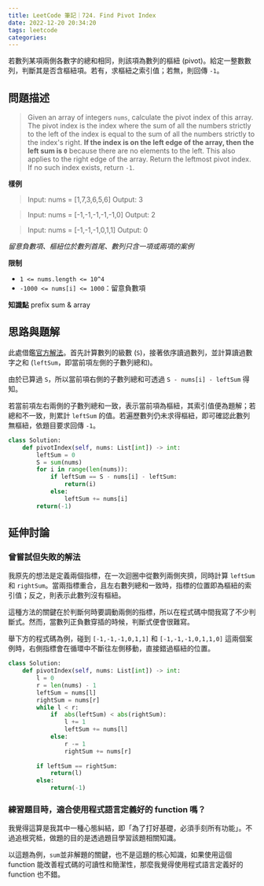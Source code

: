 ```yaml
---
title: LeetCode 筆記｜724. Find Pivot Index
date: 2022-12-20 20:34:20
tags: leetcode
categories:
---
```


若數列某項兩側各數字的總和相同，則該項為數列的樞紐 (pivot)。給定一整數數列，判斷其是否含樞紐項。若有，求樞紐之索引值；若無，則回傳 `-1`。
<!--more-->
## 問題描述

> Given an array of integers `nums`, calculate the pivot index of this array.
> The pivot index is the index where the sum of all the numbers strictly to the left of the index is equal to the sum of all the numbers strictly to the index's right.
> **If the index is on the left edge of the array, then the left sum is `0`** because there are no elements to the left. This also applies to the right edge of the array.
> Return the leftmost pivot index. If no such index exists, return `-1`.

**樣例**
> Input: nums = [1,7,3,6,5,6]
> Output: 3

> Input: nums = [-1,-1,-1,-1,-1,0]
> Output: 2

> Input: nums = [-1,-1,-1,0,1,1]
> Output: 0

*留意負數項、樞紐位於數列首尾、數列只含一項或兩項的案例*

**限制**

- `1 <= nums.length <= 10^4`
- `-1000 <= nums[i] <= 1000`：留意負數項

**知識點**
prefix sum & array

## 思路與題解
此處借鑑[官方解法](https://leetcode.com/problems/find-pivot-index/solutions/127676/find-pivot-index/)。首先計算數列的級數 (`S`)，接著依序讀過數列，並計算讀過數字之和 (`leftSum`，即當前項左側的子數列總和)。

由於已算過 `S`，所以當前項右側的子數列總和可透過 `S - nums[i] - leftSum` 得知。

若當前項左右兩側的子數列總和一致，表示當前項為樞紐，其索引值便為題解；若總和不一致，則累計 `leftSum` 的值。若遍歷數列仍未求得樞紐，即可確認此數列無樞紐，依題目要求回傳 `-1`。

```python
class Solution:
    def pivotIndex(self, nums: List[int]) -> int:
        leftSum = 0
        S = sum(nums)
        for i in range(len(nums)):
            if leftSum == S - nums[i] - leftSum:
                return(i)
            else:
                leftSum += nums[i]
        return(-1)
```

## 延伸討論
### 曾嘗試但失敗的解法
我原先的想法是定義兩個指標，在一次迴圈中從數列兩側夾擠，同時計算 `leftSum` 和 `rightSum`。當兩指標重合，且左右數列總和一致時，指標的位置即為樞紐的索引值；反之，則表示此數列沒有樞紐。

這種方法的關鍵在於判斷何時要調動兩側的指標，所以在程式碼中間我寫了不少判斷式。然而，當數列正負數穿插的時候，判斷式便會很難寫。

舉下方的程式碼為例，碰到 `[-1,-1,-1,0,1,1]` 和 `[-1,-1,-1,0,1,1,0]` 這兩個案例時，右側指標會在循環中不斷往左側移動，直接錯過樞紐的位置。
```python
class Solution:
    def pivotIndex(self, nums: List[int]) -> int:
        l = 0
        r = len(nums) - 1
        leftSum = nums[l]
        rightSum = nums[r]
        while l < r:
            if  abs(leftSum) < abs(rightSum):
                l += 1
                leftSum += nums[l]
            else:
                r -= 1
                rightSum += nums[r]
        
        if leftSum == rightSum:
            return(l)
        else:
            return(-1)
```

### 練習題目時，適合使用程式語言定義好的 function 嗎？
我覺得這算是我其中一種心態糾結，即「為了打好基礎，必須手刻所有功能」。不過追根究柢，做題的目的是透過題目學習該題相關知識。

以這題為例，`sum`並非解題的關鍵，也不是這題的核心知識，如果使用這個 function 能改善程式碼的可讀性和簡潔性，那麼我覺得使用程式語言定義好的 function 也不錯。